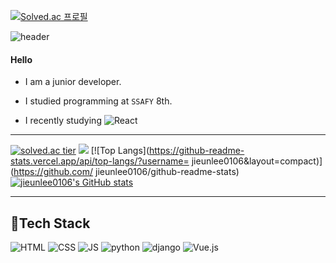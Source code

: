 [![Solved.ac
프로필](http://mazassumnida.wtf/api/v2/generate_badge?boj={jjong06})](https://solved.ac/{jjong06})

![header](https://capsule-render.vercel.app/api?type=rounded&color=gradient&height=100&section=header&text=❤JiEun❤&fontSize=70&animation=scaleIn)

#### Hello

- I am a junior developer.
- I studied programming at `SSAFY` 8th.



- I recently studying ![React](https://img.shields.io/badge/React-61DAFB?style=flat-square&logo=React&logoColor=white)



***
[![solved.ac tier](http://mazassumnida.wtf/api/generate_badge?boj=jjong06)](https://solved.ac/jjong06)
 <img src="http://mazandi.herokuapp.com/api?handle=jjong06&theme=warm"/>
[![Top Langs](https://github-readme-stats.vercel.app/api/top-langs/?username=
jieunlee0106&layout=compact)](https://github.com/
jieunlee0106/github-readme-stats)
[![jieunlee0106's GitHub stats](https://github-readme-stats.vercel.app/api?username=jieunlee0106)](https://github.com/jieunlee0106/github-readme-stats) 

      
***
## 🍊Tech Stack
 ![HTML](https://img.shields.io/badge/HTML-E34F26?style=flat-square&logo=HTML5&logoColor=white) 
 ![CSS](https://img.shields.io/badge/CSS-1572B6?style=flat-square&logo=CSS3&logoColor=white) 
 ![JS](https://img.shields.io/badge/JavaScript-F7DF1E?style=flat-square&logo=JavaScript&logoColor=white)
 ![python](https://img.shields.io/badge/Python-3776AB?style=flat-square&logo=python&logoColor=white)
 ![django](https://img.shields.io/badge/django-092E20?style=flat-square&logo=django&logoColor=white)
 ![Vue.js](https://img.shields.io/badge/Vue.js-4FC08D?style=flat-square&logo=Vue.js&logoColor=white)
